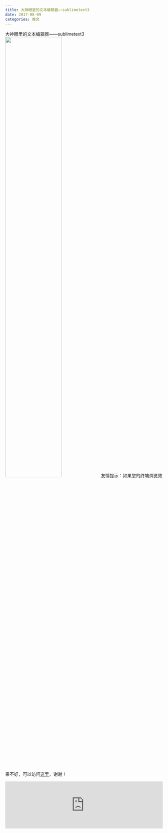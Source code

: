 ```yaml
---
title: 大神眼里的文本编辑器——sublimetext3
date: 2017-08-09
categories: 推文
---
```

大神眼里的文本编辑器——sublimetext3
<img src="http://mmbiz.qpic.cn/mmbiz_jpg/ACviaWTBFxhbsIwuASEic4mPaHnZylRmDVCCWn0nDOCDQe4hx0xbQkKCIgaU7s6yq8CAQSUHnHicvMrwFV6UhlbHg/0?wx_fmt=jpeg" style="width: 60%; height: auto;"/><!--more-->
友情提示：如果您的终端浏览效果不好，可以访问[这里](https://stata-club.github.io/stata_article/2017-08-09.html)，谢谢！
<iframe src="https://stata-club.github.io/stata_article/2017-08-09.html" id="iframepage" frameborder="0" scrolling="no" marginheight="0" marginwidth="0" width="100%" onLoad="iFrameHeight()"></iframe>
<script type="text/javascript" language="javascript">
function iFrameHeight() {
var ifm= document.getElementById("iframepage");
var subWeb = document.frames ? document.frames["iframepage"].document : ifm.contentDocument;   
if(ifm != null && subWeb != null) {
 ifm.height = subWeb.body.scrollHeight;
} 
} 
</script> 
